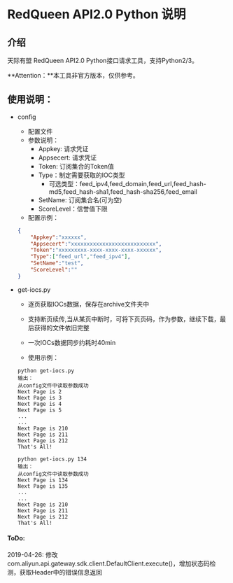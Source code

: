 #  RedQueen API2.0 Python 说明    
## 介绍   
天际有盟 RedQueen API2.0 Python接口请求工具，支持Python2/3。

**Attention：**本工具非官方版本，仅供参考。

## 使用说明：
* config
    * 配置文件
    * 参数说明：
        * Appkey: 请求凭证
        * Appsecert: 请求凭证
        * Token: 订阅集合的Token值
        * Type：制定需要获取的IOC类型
          * 可选类型：feed_ipv4,feed_domain,feed_url,feed_hash-md5,feed_hash-sha1,feed_hash-sha256,feed_email 
        * SetName: 订阅集合名(可为空)
        * ScoreLevel：信誉值下限
    * 配置示例：
    ```json
    {
        "Appkey":"xxxxxx",
        "Appsecert":"xxxxxxxxxxxxxxxxxxxxxxxxxxx",
        "Token":"xxxxxxxxx-xxxx-xxxx-xxxx-xxxxxx",
        "Type":["feed_url","feed_ipv4"],
        "SetName":"test",
        "ScoreLevel":""
    }
    ```

* get-iocs.py
    * 逐页获取IOCs数据，保存在archive文件夹中
    * 支持断页续传,当从某页中断时，可将下页页码，作为参数，继续下载，最后获得的文件依旧完整
    * 一次IOCs数据同步约耗时40min

    * 使用示例：

    ```shell
    python get-iocs.py
    输出：
    从config文件中读取参数成功
    Next Page is 2
    Next Page is 3
    Next Page is 4
    Next Page is 5
    ...
    ...
    Next Page is 210
    Next Page is 211
    Next Page is 212
    That's All!
    ```

    ```
    python get-iocs.py 134
    输出：
    从config文件中读取参数成功
    Next Page is 134
    Next Page is 135
    ...
    ...
    Next Page is 210
    Next Page is 211
    Next Page is 212
    That's All!
    
    ```



#### ToDo:

2019-04-26: 修改com.aliyun.api.gateway.sdk.client.DefaultClient.execute()，增加状态码检测，获取Header中的错误信息返回
